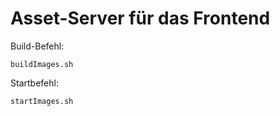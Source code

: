 # Asset-Server für das Frontend

Build-Befehl:
```
buildImages.sh
```

Startbefehl:
```
startImages.sh
```
